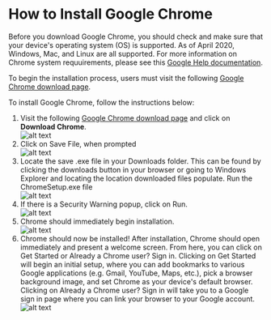 # How to Install Google Chrome

Before you download Google Chrome, you should check and make sure that your device's operating system (OS) is supported. As of April 2020, Windows, Mac, and Linux are all supported. For more information on Chrome system requuirements, please see this [Google Help documentation](https://support.google.com/chrome/answer/95346?co=GENIE.Platform%3DDesktop&hl=en&oco=1).
  
To begin the installation process, users must visit the following [Google Chrome download page](https://www.google.com/chrome/).
  
To install Google Chrome, follow the instructions below:
  
1. Visit the following [Google Chrome download page](https://www.google.com/chrome/) and click on **Download Chrome**.  
![alt text](https://nicklyss.com/userguide/images/Download%20Chrome.png)
2. Click on Save File, when prompted  
![alt text](https://nicklyss.com/userguide/images/Save%20File.png)
3. Locate the save .exe file in your Downloads folder. This can be found by clicking the downloads button in your browser or going to Windows Explorer and locating the location downloaded files populate. Run the ChromeSetup.exe file  
![alt text](https://nicklyss.com/userguide/images/Setup%20Executable.png)
4. If there is a Security Warning popup, click on Run.  
![alt text](https://nicklyss.com/userguide/images/Security%20Warning%20-%20Run.png)
5. Chrome should immediately begin installation.  
![alt text](https://nicklyss.com/userguide/images/Chrome%20Install.png)
6. Chrome should now be installed! After installation, Chrome should open immediately and present a welcome screen. From here, you can click on Get Started or Already a Chrome user? Sign in. Clicking on Get Started will begin an initial setup, where you can add bookmarks to various Google applications (e.g. Gmail, YouTube, Maps, etc.), pick a browser background image, and set Chrome as your device's default browser. Clicking on Already a Chrome user? Sign in will take you to a Google sign in page where you can link your browser to your Google account.  
![alt text](https://nicklyss.com/userguide/images/Chrome%20Open.png)